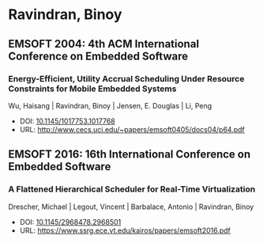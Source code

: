 # Ravindran, Binoy

## EMSOFT 2004: 4th ACM International Conference on Embedded Software

### Energy-Efficient, Utility Accrual Scheduling Under Resource Constraints for Mobile Embedded Systems
Wu, Haisang | Ravindran, Binoy | Jensen, E. Douglas | Li, Peng
* DOI: [10.1145/1017753.1017768](https://doi.org/10.1145/1017753.1017768)
* URL: <http://www.cecs.uci.edu/~papers/emsoft0405/docs04/p64.pdf>

## EMSOFT 2016: 16th International Conference on Embedded Software

### A Flattened Hierarchical Scheduler for Real-Time Virtualization
Drescher, Michael | Legout, Vincent | Barbalace, Antonio | Ravindran, Binoy
* DOI: [10.1145/2968478.2968501](https://doi.org/10.1145/2968478.2968501)
* URL: <https://www.ssrg.ece.vt.edu/kairos/papers/emsoft2016.pdf>

